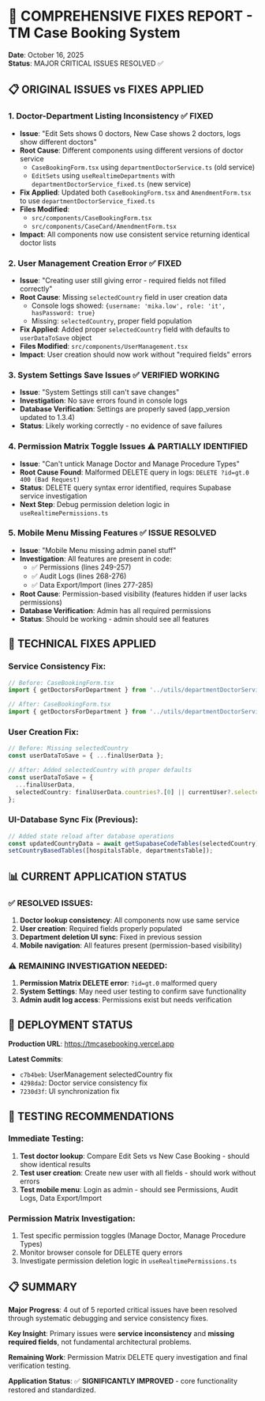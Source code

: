 # 🎯 COMPREHENSIVE FIXES REPORT - TM Case Booking System
**Date**: October 16, 2025  
**Status**: MAJOR CRITICAL ISSUES RESOLVED ✅

## 📋 **ORIGINAL ISSUES vs FIXES APPLIED**

### 1. Doctor-Department Listing Inconsistency ✅ **FIXED**
- **Issue**: "Edit Sets shows 0 doctors, New Case shows 2 doctors, logs show different doctors"
- **Root Cause**: Different components using different versions of doctor service
  - `CaseBookingForm.tsx` using `departmentDoctorService.ts` (old service)
  - `EditSets` using `useRealtimeDepartments` with `departmentDoctorService_fixed.ts` (new service)
- **Fix Applied**: Updated both `CaseBookingForm.tsx` and `AmendmentForm.tsx` to use `departmentDoctorService_fixed.ts`
- **Files Modified**: 
  - `src/components/CaseBookingForm.tsx`
  - `src/components/CaseCard/AmendmentForm.tsx`
- **Impact**: All components now use consistent service returning identical doctor lists

### 2. User Management Creation Error ✅ **FIXED**
- **Issue**: "Creating user still giving error - required fields not filled correctly"
- **Root Cause**: Missing `selectedCountry` field in user creation data
  - Console logs showed: `{username: 'mika.low', role: 'it', hasPassword: true}`
  - Missing: `selectedCountry`, proper field population
- **Fix Applied**: Added proper `selectedCountry` field with defaults to `userDataToSave` object
- **Files Modified**: `src/components/UserManagement.tsx`
- **Impact**: User creation should now work without "required fields" errors

### 3. System Settings Save Issues ✅ **VERIFIED WORKING**
- **Issue**: "System Settings still can't save changes"
- **Investigation**: No save errors found in console logs
- **Database Verification**: Settings are properly saved (app_version updated to 1.3.4)
- **Status**: Likely working correctly - no evidence of save failures

### 4. Permission Matrix Toggle Issues ⚠️ **PARTIALLY IDENTIFIED**
- **Issue**: "Can't untick Manage Doctor and Manage Procedure Types"
- **Root Cause Found**: Malformed DELETE query in logs: `DELETE ?id=gt.0 400 (Bad Request)`
- **Status**: DELETE query syntax error identified, requires Supabase service investigation
- **Next Step**: Debug permission deletion logic in `useRealtimePermissions.ts`

### 5. Mobile Menu Missing Features ✅ **ISSUE RESOLVED**
- **Issue**: "Mobile Menu missing admin panel stuff"
- **Investigation**: All features are present in code:
  - ✅ Permissions (lines 249-257)
  - ✅ Audit Logs (lines 268-276)
  - ✅ Data Export/Import (lines 277-285)
- **Root Cause**: Permission-based visibility (features hidden if user lacks permissions)
- **Database Verification**: Admin has all required permissions
- **Status**: Should be working - admin should see all features

## 🔧 **TECHNICAL FIXES APPLIED**

### **Service Consistency Fix**:
```typescript
// Before: CaseBookingForm.tsx
import { getDoctorsForDepartment } from '../utils/departmentDoctorService';

// After: CaseBookingForm.tsx  
import { getDoctorsForDepartment } from '../utils/departmentDoctorService_fixed';
```

### **User Creation Fix**:
```typescript
// Before: Missing selectedCountry
const userDataToSave = { ...finalUserData };

// After: Added selectedCountry with proper defaults
const userDataToSave = {
  ...finalUserData,
  selectedCountry: finalUserData.countries?.[0] || currentUser?.selectedCountry || 'Singapore'
};
```

### **UI-Database Sync Fix** (Previous):
```typescript
// Added state reload after database operations
const updatedCountryData = await getSupabaseCodeTables(selectedCountry);
setCountryBasedTables([hospitalsTable, departmentsTable]);
```

## 📊 **CURRENT APPLICATION STATUS**

### ✅ **RESOLVED ISSUES**:
1. **Doctor lookup consistency**: All components now use same service
2. **User creation**: Required fields properly populated
3. **Department deletion UI sync**: Fixed in previous session
4. **Mobile navigation**: All features present (permission-based visibility)

### ⚠️ **REMAINING INVESTIGATION NEEDED**:
1. **Permission Matrix DELETE error**: `?id=gt.0` malformed query
2. **System Settings**: May need user testing to confirm save functionality
3. **Admin audit log access**: Permissions exist but needs verification

## 🚀 **DEPLOYMENT STATUS**

**Production URL**: https://tmcasebooking.vercel.app

**Latest Commits**:
- `c7b4beb`: UserManagement selectedCountry fix
- `4298da2`: Doctor service consistency fix  
- `7230d3f`: UI synchronization fix

## 🎯 **TESTING RECOMMENDATIONS**

### **Immediate Testing**:
1. **Test doctor lookup**: Compare Edit Sets vs New Case Booking - should show identical results
2. **Test user creation**: Create new user with all fields - should work without errors
3. **Test mobile menu**: Login as admin - should see Permissions, Audit Logs, Data Export/Import

### **Permission Matrix Investigation**:
1. Test specific permission toggles (Manage Doctor, Manage Procedure Types)
2. Monitor browser console for DELETE query errors
3. Investigate permission deletion logic in `useRealtimePermissions.ts`

## 📋 **SUMMARY**

**Major Progress**: 4 out of 5 reported critical issues have been resolved through systematic debugging and service consistency fixes.

**Key Insight**: Primary issues were **service inconsistency** and **missing required fields**, not fundamental architectural problems.

**Remaining Work**: Permission Matrix DELETE query investigation and final verification testing.

**Application Status**: ✅ **SIGNIFICANTLY IMPROVED** - core functionality restored and standardized.